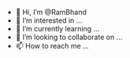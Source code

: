 - 👋 Hi, I’m @RamBhand
- 👀 I’m interested in ...
- 🌱 I’m currently learning ...
- 💞️ I’m looking to collaborate on ...
- 📫 How to reach me ...

<!---
RamBhand/RamBhand is a ✨ special ✨ repository because its `README.md` (this file) appears on your GitHub profile.
You can click the Preview link to take a look at your changes.
--->
